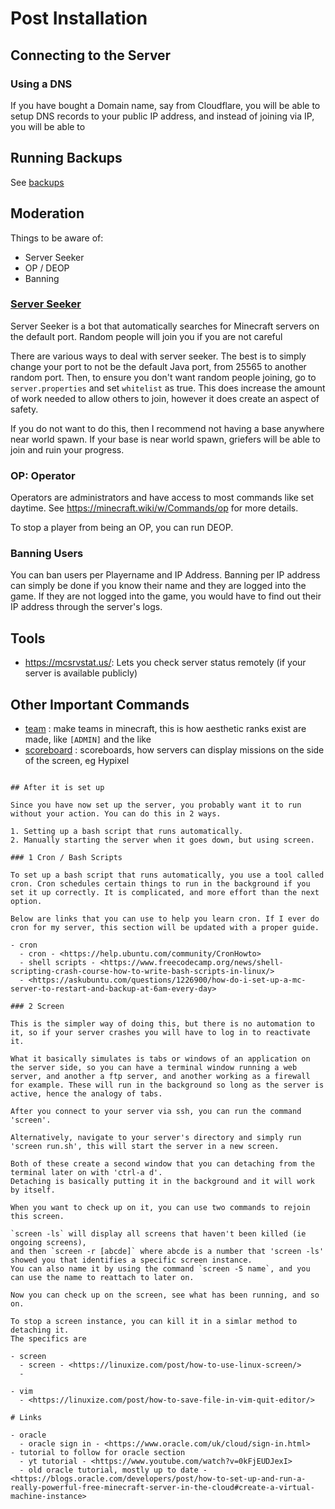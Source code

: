 # Post Installation

## Connecting to the Server

### Using a DNS

If you have bought a Domain name, say from Cloudflare,
you will be able to setup DNS records to your public IP address,
and instead of joining via IP,
you will be able to

## Running Backups

See [backups](./crontab-backups.md)

## Moderation

Things to be aware of:

- Server Seeker
- OP / DEOP
- Banning

### [Server Seeker](https://github.com/Funtimes909/ServerSeekerV2-Discord-Bot)

Server Seeker is a bot that automatically searches for Minecraft servers on the default port. Random people will join you if you are not careful

There are various ways to deal with server seeker. The best is to simply change your port to not be the default Java port, from 25565 to another random port.
Then, to ensure you don't want random people joining, go to `server.properties` and set `whitelist` as true.
This does increase the amount of work needed to allow others to join, however it does create an aspect of safety.

If you do not want to do this, then I recommend not having a base anywhere near world spawn.
If your base is near world spawn, griefers will be able to join and ruin your progress.

### OP: Operator

Operators are administrators and have access to most commands like set daytime.
See <https://minecraft.wiki/w/Commands/op> for more details.

To stop a player from being an OP, you can run DEOP.

### Banning Users

You can ban users per Playername and IP Address.
Banning per IP address can simply be done if you know their name and they are logged into the game.
If they are not logged into the game, you would have to find out their IP address through the server's logs.

## Tools

- <https://mcsrvstat.us/>: Lets you check server status remotely (if your server is available publicly)

## Other Important Commands

- [team](https://minecraft.wiki/w/Commands/team)  : make teams in minecraft, this is how aesthetic ranks exist are made, like `[ADMIN]` and the like
- [scoreboard](https://minecraft.wiki/w/Commands/scoreboard)  : scoreboards, how servers can display missions on the side of the screen, eg Hypixel

~~~

## After it is set up

Since you have now set up the server, you probably want it to run without your action. You can do this in 2 ways.

1. Setting up a bash script that runs automatically.
2. Manually starting the server when it goes down, but using screen.

### 1 Cron / Bash Scripts

To set up a bash script that runs automatically, you use a tool called cron. Cron schedules certain things to run in the background if you set it up correctly. It is complicated, and more effort than the next option.

Below are links that you can use to help you learn cron. If I ever do cron for my server, this section will be updated with a proper guide.

- cron
  - cron - <https://help.ubuntu.com/community/CronHowto>
  - shell scripts - <https://www.freecodecamp.org/news/shell-scripting-crash-course-how-to-write-bash-scripts-in-linux/>
  - <https://askubuntu.com/questions/1226900/how-do-i-set-up-a-mc-server-to-restart-and-backup-at-6am-every-day>

### 2 Screen

This is the simpler way of doing this, but there is no automation to it, so if your server crashes you will have to log in to reactivate it.

What it basically simulates is tabs or windows of an application on the server side, so you can have a terminal window running a web server, and another a ftp server, and another working as a firewall for example. These will run in the background so long as the server is active, hence the analogy of tabs.

After you connect to your server via ssh, you can run the command 'screen'.

Alternatively, navigate to your server's directory and simply run 'screen run.sh', this will start the server in a new screen.

Both of these create a second window that you can detaching from the terminal later on with 'ctrl-a d'.
Detaching is basically putting it in the background and it will work by itself.

When you want to check up on it, you can use two commands to rejoin this screen.

`screen -ls` will display all screens that haven't been killed (ie ongoing screens),
and then `screen -r [abcde]` where abcde is a number that 'screen -ls' showed you that identifies a specific screen instance.
You can also name it by using the command `screen -S name`, and you can use the name to reattach to later on.

Now you can check up on the screen, see what has been running, and so on.

To stop a screen instance, you can kill it in a simlar method to detaching it.
The specifics are

- screen
  - screen - <https://linuxize.com/post/how-to-use-linux-screen/>
  -

- vim
  - <https://linuxize.com/post/how-to-save-file-in-vim-quit-editor/>

# Links

- oracle
  - oracle sign in - <https://www.oracle.com/uk/cloud/sign-in.html>
- tutorial to follow for oracle section
  - yt tutorial - <https://www.youtube.com/watch?v=0kFjEUDJexI>
  - old oracle tutorial, mostly up to date - <https://blogs.oracle.com/developers/post/how-to-set-up-and-run-a-really-powerful-free-minecraft-server-in-the-cloud#create-a-virtual-machine-instance>
